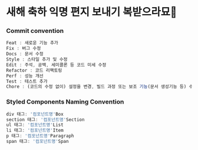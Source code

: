 # 새해 축하 익명 편지 보내기 복받으라묘🐇

### **Commit convention**

```jsx
Feat : 새로운 기능 추가
Fix : 버그 수정
Docs : 문서 수정
Style : 스타일 추가 및 수정
Edit : 주석, 공백, 세미콜론 등 코드 미세 수정
Refactor : 코드 리팩토링
Perf : 성능 개선
Test : 테스트 추가
Chore : (코드의 수정 없이) 설정을 변경, 빌드 과정 또는 보조 기능(문서 생성기능 등) 수정
```

### **Styled Components Naming Convention**

```jsx
div 태그: '컴포넌트명'Box
section 태그: '컴포넌트명'Section
ul 태그: '컴포넌트명'List
li 태그: '컴포넌트명'Item
p 태그: '컴포넌트명'Paragraph
span 태그: '컴포넌트명'Span
```
